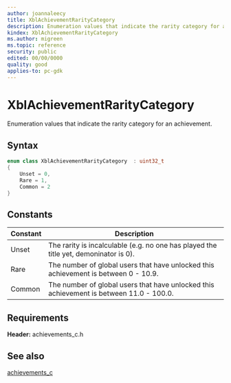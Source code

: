 ```yaml
---
author: joannaleecy
title: XblAchievementRarityCategory
description: Enumeration values that indicate the rarity category for an achievement.
kindex: XblAchievementRarityCategory
ms.author: migreen
ms.topic: reference
security: public
edited: 00/00/0000
quality: good
applies-to: pc-gdk
---
```


# XblAchievementRarityCategory  

Enumeration values that indicate the rarity category for an achievement.    

## Syntax  
  
```cpp
enum class XblAchievementRarityCategory  : uint32_t  
{  
    Unset = 0,  
    Rare = 1,  
    Common = 2  
}  
```  
  
## Constants  
  
| Constant | Description |
| --- | --- |
| Unset | The rarity is incalculable (e.g. no one has played the title yet, demoninator is 0). |  
| Rare | The number of global users that have unlocked this achievement is between 0 - 10.9. |  
| Common | The number of global users that have unlocked this achievement is between 11.0 - 100.0. |  
  
## Requirements  
  
**Header:** achievements_c.h
  
## See also  
[achievements_c](../achievements_c_members.md)  
  
  